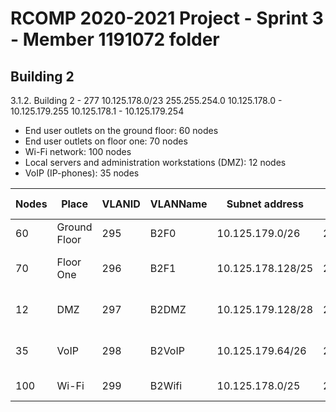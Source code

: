 RCOMP 2020-2021 Project - Sprint 3 - Member 1191072 folder
===========================================

## Building 2 ##

3.1.2. Building 2 - 277	10.125.178.0/23	255.255.254.0	10.125.178.0 - 10.125.179.255	10.125.178.1 - 10.125.179.254
- End user outlets on the ground floor: 60 nodes
- End user outlets on floor one: 70 nodes
- Wi-Fi network: 100 nodes
- Local servers and administration workstations (DMZ): 12 nodes
- VoIP (IP-phones): 35 nodes

|Nodes| Place        |VLANID |VLANName| Subnet address| Netmask | Range of addresses | Useable IPs  |
| --- | ------------ |-------|--------| --------------| --------| -------------------| -------------|
| 60  | Ground Floor |295|B2F0| 10.125.179.0/26   | 255.255.255.192 | 10.125.179.0 - 10.125.179.63    | 10.125.179.1 - 10.125.179.62   |
| 70  | Floor One    |296|B2F1| 10.125.178.128/25 | 255.255.255.128 | 10.125.178.128 - 10.125.178.255 | 10.125.178.129 - 10.125.178.254|
| 12  | DMZ          |297|B2DMZ |10.125.179.128/28| 255.255.255.240 | 10.125.179.128 - 10.125.179.143 | 10.125.179.129 - 10.125.179.142|
| 35  | VoIP         |298|B2VoIP| 10.125.179.64/26| 255.255.255.192 | 10.125.179.64 - 10.125.179.127  | 10.125.179.65 - 10.125.179.126 |
| 100 | Wi-Fi        |299|B2Wifi| 10.125.178.0/25 | 255.255.255.128 | 10.125.178.0 - 10.125.178.127   | 10.125.178.1 - 10.125.178.126  |
